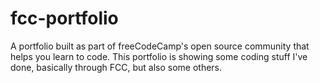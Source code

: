 # fcc-portfolio
A portfolio built as part of freeCodeCamp's open source community that helps you learn to code.
This portfolio is showing some coding stuff I've done, basically through FCC, but also some others. 
